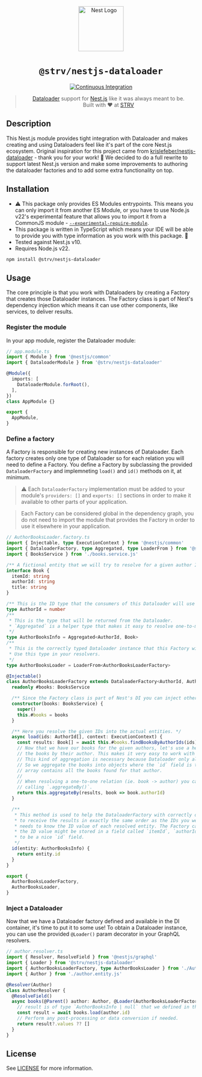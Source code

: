 <div align="center">
  <a href="https://nestjs.com/" target="blank"><img src="https://nestjs.com/img/logo-small.svg" width="120" alt="Nest Logo" /></a>
  <br />
  <h1><code>@strv/nestjs-dataloader</code></h1>

  [![Continuous Integration][badge-ci]][workflow-ci]

  > [Dataloader][dataloader-home] support for [Nest.js][nestjs-home] like it was always meant to be.<br />Built with ❤️ at [STRV](https://www.strv.com)
</div>

## Description

This Nest.js module provides tight integration with Dataloader and makes creating and using Dataloaders feel like it's part of the core Nest.js ecosystem. Original inspiration for this project came from [krislefeber/nestjs-dataloader](https://github.com/krislefeber/nestjs-dataloader) - thank you for your work! 🍻 We decided to do a full rewrite to support latest Nest.js version and make some improvements to authoring the dataloader factories and to add some extra functionality on top.

## Installation

- ⚠️ This package only provides ES Modules entrypoints. This means you can only import it from another ES Module, or you have to use Node.js v22's experimental feature that allows you to import it from a CommonJS module - [`--experimental-require-module`](https://nodejs.org/docs/latest/api/modules.html#loading-ecmascript-modules-using-require).
- This package is written in TypeScript which means your IDE will be able to provide you with type information as you work with this package. 💪
- Tested against Nest.js v10.
- Requires Node.js v22.

```sh
npm install @strv/nestjs-dataloader
```

## Usage

The core principle is that you work with Dataloaders by creating a Factory that creates those Dataloader instances. The Factory class is part of Nest's dependency injection which means it can use other components, like services, to deliver results.

### Register the module

In your app module, register the Dataloader module:

```ts
// app.module.ts
import { Module } from '@nestjs/common'
import { DataloaderModule } from '@strv/nestjs-dataloader'

@Module({
  imports: [
    DataloaderModule.forRoot(),
  ],
})
class AppModule {}

export {
  AppModule,
}
```

### Define a factory

A Factory is responsible for creating new instances of Dataloader. Each factory creates only one type of Dataloader so for each relation you will need to define a Factory. You define a Factory by subclassing the provided `DataloaderFactory` and implemneting `load()` and `id()` methods on it, at minimum.

> ⚠️ Each `DataloaderFactory` implementation must be added to your module's `providers: []` and `exports: []` sections in order to make it available to other parts of your application.

> Each Factory can be considered global in the dependency graph, you do not need to import the module that provides the Factory in order to use it elsewhere in your application.

```ts
// AuthorBooksLoader.factory.ts
import { Injectable, type ExecutionContext } from '@nestjs/common'
import { DataloaderFactory, type Aggregated, type LoaderFrom } from '@strv/nestjs-dataloader'
import { BooksService } from './books.service.js'

/** A fictional entity that we will try to resolve for a given author ID. */
interface Book {
  itemId: string
  authorId: string
  title: string
}

/** This is the ID type that the consumers of this Dataloader will use to request data */
type AuthorId = number
/**
 * This is the type that will be returned from the Dataloader.
 * `Aggregated` is a helper type that makes it easy to resolve one-to-many relations with a Dataloader.
 */
type AuthorBooksInfo = Aggregated<AuthorId, Book>
/**
 * This is the correctly typed Dataloader instance that this Factory will create.
 * Use this type in your resolvers.
 */
type AuthorBooksLoader = LoaderFrom<AuthorBooksLoaderFactory>

@Injectable()
class AuthorBooksLoaderFactory extends DataloaderFactory<AuthorId, AuthorBooksInfo> {
  readonly #books: BooksService

  /** Since the Factory class is part of Nest's DI you can inject other components here. */
  constructor(books: BooksService) {
    super()
    this.#books = books
  }

  /** Here you resolve the given IDs into the actual entities. */
  async load(ids: AuthorId[], context: ExecutionContext) {
    const results: Book[] = await this.#books.findBooksByAuthorIds(ids)
    // Now that we have our books for the given authors, let's use a helper method on the Factory to aggregate
    // the books by their author. This makes it very easy to work with one-to-many relations.
    // This kind of aggregation is necessary because Dataloader only allows you to return one item per given ID.
    // So we aggregate the books into objects where the `id` field is the requested author ID and the `values`
    // array contains all the books found for that author.
    //
    // When resolving a one-to-one relation (ie. book -> author) you can simply return the results here instead of
    // calling `.aggregateBy()`.
    return this.aggregateBy(results, book => book.authorId)
  }

  /**
   * This method is used to help the DataloaderFactory with correctly ordering the results. Dataloader expects
   * to receive the results in exactly the same order as the IDs you were given. In order to do this, the Factory
   * needs to know the ID value of each resolved entity. The Factory cannot do this without your help because
   * the ID value might be stored in a field called `itemId`, `authorId`, etc. and it's not always going
   * to be a nice `id` field.
   */
  id(entity: AuthorBooksInfo) {
    return entity.id
  }
}

export {
  AuthorBooksLoaderFactory,
  AuthorBooksLoader,
}
```

### Inject a Dataloader

Now that we have a Dataloader factory defined and available in the DI container, it's time to put it to some use! To obtain a Dataloader instance, you can use the provided `@Loader()` param decorator in your GraphQL resolvers.

```ts
// author.resolver.ts
import { Resolver, ResolveField } from '@nestjs/graphql'
import { Loader } from '@strv/nestjs-dataloader'
import { AuthorBooksLoaderFactory, type AuthorBooksLoader } from './AuthorBooksLoader.factory.js'
import { Author } from './author.entity.js'

@Resolver(Author)
class AuthorResolver {
  @ResolveField()
  async books(@Parent() author: Author, @Loader(AuthorBooksLoaderFactory) books: AuthorBooksLoader) {
    // result is of type `AuthorBooksInfo | null` that we defined in the Factory file.
    const result = await books.load(author.id)
    // Perform any post-processing or data conversion if needed.
    return result?.values ?? []
  }
}
```

## License

See [LICENSE](LICENSE) for more information.

[badge-ci]: https://github.com/strvcom/nestjs-dataloader/actions/workflows/ci.yaml/badge.svg
[workflow-ci]: https://github.com/strvcom/nestjs-dataloader/actions/workflows/ci.yaml
[nestjs-home]: https://nestjs.com
[dataloader-home]: https://github.com/graphql/dataloader
